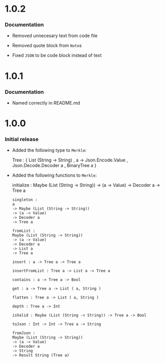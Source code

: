 # 1.0.2

### Documentation

  * Removed unnecesary text from code file

  * Removed quote block from `Note`s

  * Fixed `JSON` to be code block instead of text

# 1.0.1

### Documentation

  * Named correctly in README.md

# 1.0.0

### Initial release

  * Added the following type to `Merkle`:

	Tree :
	{ List (String -> String)
 	, a -> Json.Encode.Value
	, Json.Decode.Decoder a
	, BinaryTree a }

  * Added the following functions to `Merkle`:

	initialize :
	    Maybe (List (String -> String))
	    -> (a -> Value)
	    -> Decoder a
	    -> Tree a

        singleton :
	    a
	    -> Maybe (List (String -> String))
	    -> (a -> Value)
	    -> Decoder a
	    -> Tree a

        fromList :
	    Maybe (List (String -> String))
	    -> (a -> Value)
	    -> Decoder a
	    -> List a
	    -> Tree a

        insert : a -> Tree a -> Tree a

        insertFromList : Tree a -> List a -> Tree a

        contains : a -> Tree a -> Bool

        get : a -> Tree a -> List ( a, String )

        flatten : Tree a -> List ( a, String )

        depth : Tree a -> Int

        isValid : Maybe (List (String -> String)) -> Tree a -> Bool

        toJson : Int -> Int -> Tree a -> String

        fromJson :
	    Maybe (List (String -> String))
	    -> (a -> Value)
	    -> Decoder a
	    -> String
	    -> Result String (Tree a)
